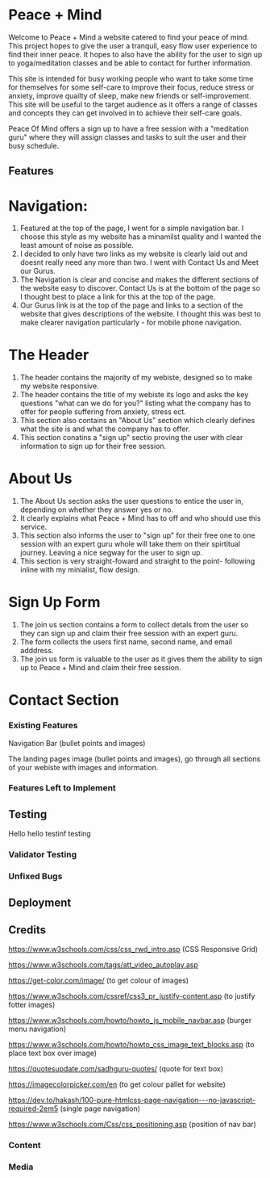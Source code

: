 # Peace + Mind

Welcome to Peace + Mind a website catered to find your peace of mind. This project hopes to give the user a tranquil, easy flow user experience to find their inner peace. It hopes to also have the ability for the user to sign up to yoga/meditation classes and be able to contact for further information. 

This site is intended for busy working people who want to take some time for themselves for some self-care to improve their focus, reduce stress or anxiety, improve quailty of sleep, make new friends or self-improvement. This site will be useful to the target audience as it offers a range of classes and concepts they can get involved in to achieve their self-care goals. 

Peace Of Mind offers a sign up to have a free session with a "meditation guru" where they will assign classes and tasks to suit the user and their busy schedule. 

## Features
# Navigation:

1. Featured at the top of the page, I went for a simple navigation bar. I choose this style as my website has a minamilst quality and I wanted the least amount of noise as possible.
2. I decided to only have two links as my website is clearly laid out and doesnt really need any more than two. I went with Contact Us and Meet our Gurus.
3. The Navigation is clear and concise and makes the different sections of the website easy to discover. Contact Us is at the bottom of the page so I thought best to place a link for this at the top of the page. 
4. Our Gurus link is at the top of the page and links to a section of the website that gives descriptions of the website. I thought this was best to make clearer navigation particularly - for mobile phone navigation. 

# The Header

1. The header contains the majority of my webiste, designed so to make my website responsive.
2. The header contains the title of my webiste its logo and asks the key questions "what can we do for you?" listing what the company has to offer for people suffering from anxiety, stress ect.  
3. This section also contains an "About Us" section which clearly defines what the site is and what the company has to offer. 
4. This section conatins a "sign up" sectio proving the user with clear information to sign up for their free session. 

# About Us

1. The About Us section asks the user questions to entice the user in, depending on whether they answer yes or no. 
2. It clearly explains what Peace + Mind has to off and who should use this service. 
3. This section also informs the user to "sign up" for their free one to one session with an expert guru whole will take them on their spirtitual journey. Leaving a nice segway for the user to sign up. 
4. This section is very straight-foward and straight to the point- following inline with my minialist, flow design. 

# Sign Up Form

1. The join us section contains a form to collect detals from the user so they can sign up and claim their free session with an expert guru. 
2. The form collects the users first name, second name, and email adddress. 
3. The join us form is valuable to the user as it gives them the ability to sign up to Peace + Mind and claim their free session. 

# Contact Section


### Existing Features

Navigation Bar (bullet points and images)

The landing pages image (bullet points and images), go through all sections of your webiste with images and information. 

### Features Left to Implement

## Testing

Hello hello testinf testing

### Validator Testing

### Unfixed Bugs

## Deployment

## Credits

https://www.w3schools.com/css/css_rwd_intro.asp (CSS Responsive Grid)

https://www.w3schools.com/tags/att_video_autoplay.asp

https://get-color.com/image/ (to get colour of images)

https://www.w3schools.com/cssref/css3_pr_justify-content.asp (to justify fotter images)

https://www.w3schools.com/howto/howto_js_mobile_navbar.asp (burger menu navigation)

https://www.w3schools.com/howto/howto_css_image_text_blocks.asp (to place text box over image)

https://quotesupdate.com/sadhguru-quotes/ (quote for text box)

https://imagecolorpicker.com/en (to get colour pallet for website)

https://dev.to/hakash/100-pure-htmlcss-page-navigation---no-javascript-required-2em5 (single page navigation)

https://www.w3schools.com/Css/css_positioning.asp (position of nav bar)
### Content

### Media


